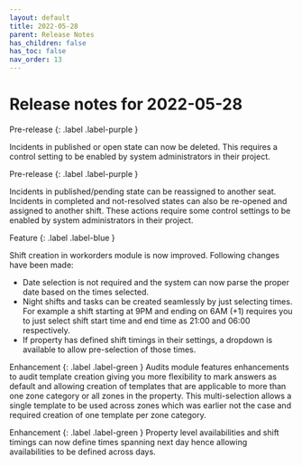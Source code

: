 ```yaml
---
layout: default
title: 2022-05-28
parent: Release Notes
has_children: false
has_toc: false
nav_order: 13
---
```


# Release notes for 2022-05-28


Pre-release
{: .label .label-purple }

Incidents in published or open state can now be deleted. This requires a control setting to be enabled by system administrators in their project.


Pre-release
{: .label .label-purple }

Incidents in published/pending state can be reassigned to another seat. Incidents in completed and not-resolved states can also be re-opened and assigned to another shift. These actions require some control settings to be enabled by system administrators in their project.


Feature
{: .label .label-blue }

Shift creation in workorders module is now improved. Following changes have been made:
- Date selection is not required and the system can now parse the proper date based on the times selected.
- Night shifts and tasks can be created seamlessly by just selecting times. For example a shift starting at 9PM and ending on 6AM (+1) requires you to just select shift start time and end time as 21:00 and 06:00 respectively.
- If property has defined shift timings in their settings, a dropdown is available to allow pre-selection of those times.


Enhancement
{: .label .label-green }
Audits module features enhancements to audit template creation giving you more flexibility to mark answers as default and allowing creation of templates that are applicable to more than one zone category or all zones in the property. This multi-selection allows a single template to be used across zones which was earlier not the case and required creation of one template per zone category.


Enhancement
{: .label .label-green }
Property level availabilities and shift timings can now define times spanning next day hence allowing availabilities to be defined across days.
